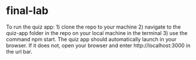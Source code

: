 # final-lab

To run the quiz app:
    1) clone the repo to your machine
    2) navigate to the quiz-app folder in the repo on your local machine in the terminal
    3) use the command npm start. The quiz app should automatically launch in your browser. If it does not, open your browser and enter http://localhost:3000 in the url bar.